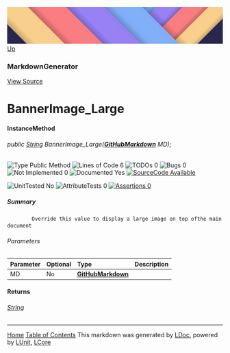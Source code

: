 ![](../Content/LDoc-banner-small.png "")
[Up](MarkdownGenerator.md)
### MarkdownGenerator
[View Source](../Markdown/MarkdownGenerator.cs)
# BannerImage_Large
#### InstanceMethod
###### public <a href="https://msdn.microsoft.com/en-us/library/system.string.aspx" alt="" target="_blank">String</a> BannerImage_Large(**[GitHubMarkdown](GitHubMarkdown.md)** MD);

![Type Public Method](http://b.repl.ca/v1/Type-Public%20Method-blue.png "") ![Lines of Code 6](http://b.repl.ca/v1/Lines%20of%20Code-6-blue.png "") ![TODOs 0](http://b.repl.ca/v1/TODOs-0-green.png "") ![Bugs 0](http://b.repl.ca/v1/Bugs-0-green.png "") ![Not Implemented 0](http://b.repl.ca/v1/Not%20Implemented-0-green.png "") ![Documented Yes](http://b.repl.ca/v1/Documented-Yes-brightgreen.png "") [![SourceCode Available](http://b.repl.ca/v1/SourceCode-Available-brightgreen.png "")](../Markdown/MarkdownGenerator.cs#L734)

![UnitTested No](http://b.repl.ca/v1/UnitTested-No-lightgrey.png "") ![AttributeTests 0](http://b.repl.ca/v1/AttributeTests-0-lightgrey.png "") [![Assertions 0](http://b.repl.ca/v1/Assertions-0-lightgrey.png "")](../Markdown/MarkdownGenerator.cs)
##### Summary

            Override this value to display a large image on top ofthe main document
            
###### Parameters

Parameter | Optional | Type | Description
:---  | :---  | :---  | :--- 
MD | No | **[GitHubMarkdown](GitHubMarkdown.md)** | 

#### Returns
###### <a href="https://msdn.microsoft.com/en-us/library/system.string.aspx" alt="" target="_blank">String</a>


---
[Home](../../README.md) [Table of Contents](../../TableOfContents.md)
This markdown was generated by [LDoc](https://github.com/CodeSingularity/LDoc), powered by [LUnit](https://github.com/CodeSingularity/LUnit), [LCore](https://github.com/CodeSingularity/LCore)
